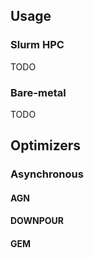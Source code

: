 

## Usage

### Slurm HPC

TODO

### Bare-metal

TODO

## Optimizers

### Asynchronous

#### AGN
#### DOWNPOUR
#### GEM
